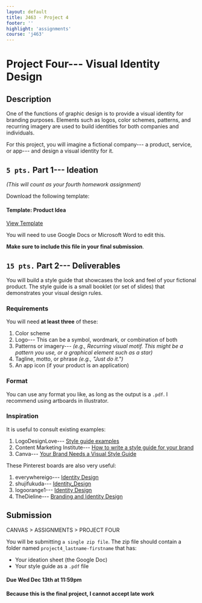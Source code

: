 ```yaml
---
layout: default
title: J463 - Project 4
footer: ''
highlight: 'assignments'
course: 'j463'
---
```


# Project Four--- Visual Identity Design
## Description
One of the functions of graphic design is to provide a visual identity for branding purposes. Elements such as logos, color schemes, patterns, and recurring imagery are used to build identities for both companies and individuals.

For this project, you will imagine a fictional company--- a product, service, or app--- and design a visual identity for it.


## `5 pts.` Part 1--- Ideation
_(This will count as your fourth homework assignment)_

Download the following template:

 <div class="card-block">
    <h4 class="card-title">Template: Product Idea</h4>
    <div class="spacer-1rem"></div>
    <a href="https://docs.google.com/document/d/1O_jetVKsUGoWR8PS8BlCycATp9y7kLbc2rolnUoVrPA/edit?usp=sharing" class="btn btn-primary" target="_blank">View Template</a>
 </div>

You will need to use Google Docs or Microsoft Word to edit this.

__Make sure to include this file in your final submission__.

## `15 pts.` Part 2--- Deliverables
You will build a style guide that showcases the look and feel of your fictional product. The style guide is a small booklet (or set of slides) that demonstrates your visual design rules.

### Requirements
You will need __at least three__ of these:

1. Color scheme
2. Logo--- This can be a symbol, wordmark, or combination of both
3. Patterns or imagery--- _(e.g., Recurring visual motif. This might be a pattern you use, or a graphical element such as a star)_
4. Tagline, motto, or phrase _(e.g., "Just do it.")_
5. An app icon (if your product is an application)

### Format
You can use any format you like, as long as the output is a `.pdf`. I recommend using artboards in illustrator.

### Inspiration
It is useful to consult existing examples:

1. LogoDesignLove--- [Style guide examples](https://www.logodesignlove.com/brand-identity-style-guides)
2. Content Marketing Institute--- [ How to write a style guide for your brand](http://contentmarketinginstitute.com/2017/05/write-style-guide-brand/)
3. Canva--- [Your Brand Needs a Visual Style Guide](https://designschool.canva.com/blog/your-brand-needs-a-visual-style-guide/)

These Pinterest boards are also very useful:

1. everywhereigo--- [Identity Design](https://www.pinterest.com/everywhereigo/identity-design/)
2. shujifukuda--- [Identity_Design](https://www.pinterest.com/shujifukuda/identity_design/)
3. logoorange1--- [Identity Design](https://www.pinterest.com/logoorange1/identity-design/)
4. TheDieline--- [Branding and Identity Design](https://www.pinterest.com/TheDieline/branding-and-identity-design/)


## Submission
CANVAS > ASSIGNMENTS > PROJECT FOUR

You will be submitting `a single zip file`. The zip file should contain a folder named `project4_lastname-firstname` that has:
 * Your ideation sheet (the Google Doc)
 * Your style guide as a `.pdf` file

#### **Due Wed Dec 13th at 11:59pm**
#### Because this is the final project, **I cannot accept late work**
